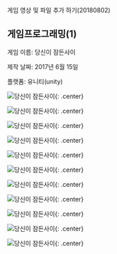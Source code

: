 ﻿---
layout: default
---

게임 영상 및 파일 추가 하기(20180802)

## 게임프로그래밍(1)

게임 이름: 당신이 잠든사이

제작 날짜: 2017년 6월 15일

플랫폼: 유니티(unity)


![당신이 잠든사이](/post/img/게임프로그래밍1/슬라이드1.BMP){: .center}

![당신이 잠든사이](/post/img/게임프로그래밍1/슬라이드2.BMP){: .center}

![당신이 잠든사이](/post/img/게임프로그래밍1/슬라이드3.BMP){: .center}

![당신이 잠든사이](/post/img/게임프로그래밍1/슬라이드4.BMP){: .center}

![당신이 잠든사이](/post/img/게임프로그래밍1/슬라이드5.BMP){: .center}

![당신이 잠든사이](/post/img/게임프로그래밍1/슬라이드6.BMP){: .center}

![당신이 잠든사이](/post/img/게임프로그래밍1/슬라이드7.BMP){: .center}

![당신이 잠든사이](/post/img/게임프로그래밍1/슬라이드8.BMP){: .center}

![당신이 잠든사이](/post/img/게임프로그래밍1/슬라이드9.BMP){: .center}

![당신이 잠든사이](/post/img/게임프로그래밍1/슬라이드10.BMP){: .center}

![당신이 잠든사이](/post/img/게임프로그래밍1/슬라이드11.BMP){: .center}
